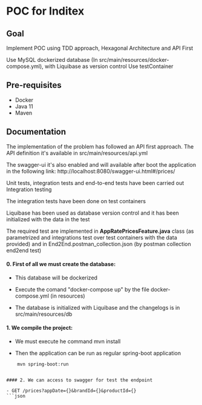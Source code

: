# POC for Inditex

## Goal

Implement POC using TDD approach, Hexagonal Architecture and API First

Use MySQL dockerized database (In src/main/resources/docker-compose.yml), with Liquibase as version control
Use testContainer 

## Pre-requisites

- Docker
- Java 11
- Maven

## Documentation
The implementation of the problem has followed an API first approach. The API definition it's available in 
src/main/resources/api.yml

The swagger-ui it's also enabled and will available after boot the application in the following link:
http://localhost:8080/swagger-ui.html#/prices/

Unit tests, integration tests and end-to-end tests have been carried out
Integration testing 

The integration tests have been done on test containers

Liquibase has been used as database version control and it has been initialized with the data in the test

The required test are implemented in **AppRatePricesFeature.java** class (as parametrized and integrations test over test containers with the data provided) 
    and in End2End.postman_collection.json (by postman collection end2end test)
  

#### 0. First of all we must create the database:

- This database will be dockerized

- Execute the comand "docker-compose up" by the file docker-compose.yml (in resources)

- The database is initialized with Liquibase and the changelogs is in src/main/resources/db

#### 1. We compile the project:

- We must execute he command mvn install

- Then the application can be run as regular spring-boot application
```
	mvn spring-boot:run


#### 2. We can access to swagger for test the endpoint

- GET /prices?appDate={}&brandId={}&productId={}
```json
```


